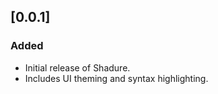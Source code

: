 ## [0.0.1]

### Added

- Initial release of Shadure.
- Includes UI theming and syntax highlighting.
